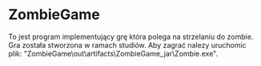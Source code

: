 # ZombieGame
To jest program implementujący grę która polega na strzelaniu do zombie. Gra została stworzona w ramach studiów.
Aby zagrać nalezy uruchomic plik:
"ZombieGame\out\artifacts\ZombieGame_jar\Zombie.exe".
